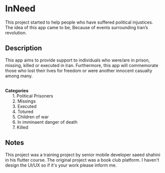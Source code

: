 # InNeed

This project started to help people who have suffered political injustices. The idea of this app came to be, Because of events surrounding Iran’s revolution.

## Description

This app aims to provide support to individuals who were/are in prison, missing, killed or executed in Iran. Furthermore, this app will commemorate those who lost their lives for freedom or were another innocent casualty among many. 


<br/><b>Categories</b>
<br/> &nbsp; &nbsp; &nbsp; 1. Political Prisoners
<br/> &nbsp; &nbsp; &nbsp; 2. Missings
<br/> &nbsp; &nbsp; &nbsp; 3. Executed
<br/> &nbsp; &nbsp; &nbsp; 4. Totured
<br/> &nbsp; &nbsp; &nbsp; 5. Children of war
<br/> &nbsp; &nbsp; &nbsp; 6. In imminaent danger of death
<br/> &nbsp; &nbsp; &nbsp; 7. Killed

## Notes
This project was a training project by senior mobile developer saeed shahini in his flutter course. The original project was a book club platform. I haven't design the UI/UX so if it's your work please inform me.



